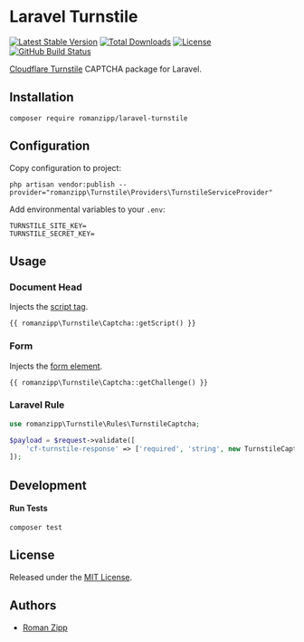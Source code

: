 # Laravel Turnstile

[![Latest Stable Version](https://img.shields.io/packagist/v/romanzipp/laravel-turnstile.svg?style=flat-square)](https://packagist.org/packages/romanzipp/laravel-turnstile)
[![Total Downloads](https://img.shields.io/packagist/dt/romanzipp/laravel-turnstile.svg?style=flat-square)](https://packagist.org/packages/romanzipp/laravel-turnstile)
[![License](https://img.shields.io/packagist/l/romanzipp/laravel-turnstile.svg?style=flat-square)](https://packagist.org/packages/romanzipp/laravel-turnstile)
[![GitHub Build Status](https://img.shields.io/github/workflow/status/romanzipp/Laravel-Turnstile/Tests?style=flat-square)](https://github.com/romanzipp/Laravel-Turnstile/actions)

[Cloudflare Turnstile](https://blog.cloudflare.com/turnstile-private-captcha-alternative/) CAPTCHA package for Laravel.

## Installation

```
composer require romanzipp/laravel-turnstile
```

## Configuration

Copy configuration to project:

```
php artisan vendor:publish --provider="romanzipp\Turnstile\Providers\TurnstileServiceProvider"
```

Add environmental variables to your `.env`:

```
TURNSTILE_SITE_KEY=
TURNSTILE_SECRET_KEY=
```

## Usage

### Document Head

Injects the [script tag](https://developers.cloudflare.com/turnstile/get-started/client-side-rendering/).

```blade
{{ romanzipp\Turnstile\Captcha::getScript() }}
```

### Form

Injects the [form element](https://developers.cloudflare.com/turnstile/get-started/client-side-rendering/).

```blade
{{ romanzipp\Turnstile\Captcha::getChallenge() }}
```

### Laravel Rule

```php
use romanzipp\Turnstile\Rules\TurnstileCaptcha;

$payload = $request->validate([
    'cf-turnstile-response' => ['required', 'string', new TurnstileCaptcha()],
]);
```

## Development

#### Run Tests

```shell
composer test
```

## License

Released under the [MIT License](LICENSE.md).

## Authors

- [Roman Zipp](https://github.com/romanzipp)
